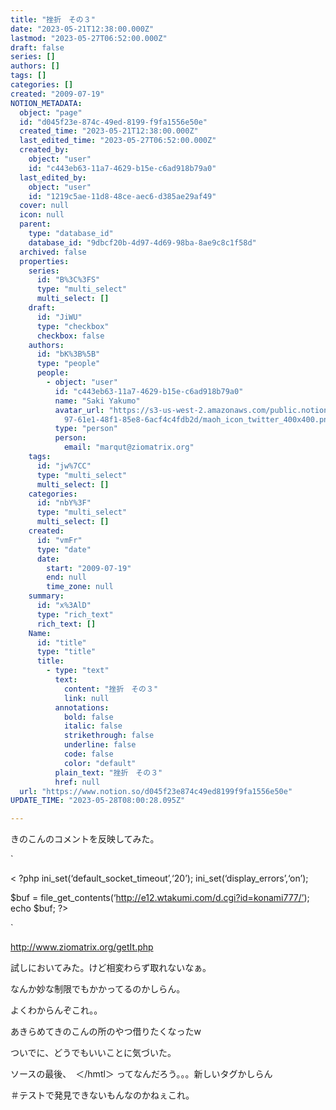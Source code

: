 ```yaml
---
title: "挫折　その３"
date: "2023-05-21T12:38:00.000Z"
lastmod: "2023-05-27T06:52:00.000Z"
draft: false
series: []
authors: []
tags: []
categories: []
created: "2009-07-19"
NOTION_METADATA:
  object: "page"
  id: "d045f23e-874c-49ed-8199-f9fa1556e50e"
  created_time: "2023-05-21T12:38:00.000Z"
  last_edited_time: "2023-05-27T06:52:00.000Z"
  created_by:
    object: "user"
    id: "c443eb63-11a7-4629-b15e-c6ad918b79a0"
  last_edited_by:
    object: "user"
    id: "1219c5ae-11d8-48ce-aec6-d385ae29af49"
  cover: null
  icon: null
  parent:
    type: "database_id"
    database_id: "9dbcf20b-4d97-4d69-98ba-8ae9c8c1f58d"
  archived: false
  properties:
    series:
      id: "B%3C%3FS"
      type: "multi_select"
      multi_select: []
    draft:
      id: "JiWU"
      type: "checkbox"
      checkbox: false
    authors:
      id: "bK%3B%5B"
      type: "people"
      people:
        - object: "user"
          id: "c443eb63-11a7-4629-b15e-c6ad918b79a0"
          name: "Saki Yakumo"
          avatar_url: "https://s3-us-west-2.amazonaws.com/public.notion-static.com/3ad1c4\
            97-61e1-48f1-85e8-6acf4c4fdb2d/maoh_icon_twitter_400x400.png"
          type: "person"
          person:
            email: "marqut@ziomatrix.org"
    tags:
      id: "jw%7CC"
      type: "multi_select"
      multi_select: []
    categories:
      id: "nbY%3F"
      type: "multi_select"
      multi_select: []
    created:
      id: "vmFr"
      type: "date"
      date:
        start: "2009-07-19"
        end: null
        time_zone: null
    summary:
      id: "x%3AlD"
      type: "rich_text"
      rich_text: []
    Name:
      id: "title"
      type: "title"
      title:
        - type: "text"
          text:
            content: "挫折　その３"
            link: null
          annotations:
            bold: false
            italic: false
            strikethrough: false
            underline: false
            code: false
            color: "default"
          plain_text: "挫折　その３"
          href: null
  url: "https://www.notion.so/d045f23e874c49ed8199f9fa1556e50e"
UPDATE_TIME: "2023-05-28T08:00:28.095Z"

---
```

<link rel="stylesheet" href="https://cdn.jsdelivr.net/npm/katex@0.16.2/dist/katex.min.css" integrity="sha384-bYdxxUwYipFNohQlHt0bjN/LCpueqWz13HufFEV1SUatKs1cm4L6fFgCi1jT643X" crossorigin="anonymous">


きのこんのコメントを反映してみた。


`


< ?php ini_set(‘default_socket_timeout’,‘20’); ini_set(‘display_errors’,‘on’);


$buf = file_get_contents(‘http://e12.wtakumi.com/d.cgi?id=konami777/’); echo $buf; ?>


`


http://www.ziomatrix.org/getIt.php


試しにおいてみた。けど相変わらず取れないなぁ。


なんか妙な制限でもかかってるのかしらん。


よくわからんぞこれ。。


あきらめてきのこんの所のやつ借りたくなったw


ついでに、どうでもいいことに気づいた。


ソースの最後、　＜/hmtl＞ ってなんだろう。。。新しいタグかしらん


＃テストで発見できないもんなのかねぇこれ。

